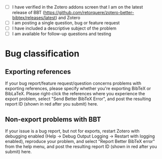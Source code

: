 - [ ] I have verified in the Zotero addons screen that I am on the latest release of BBT (https://github.com/retorquere/zotero-better-bibtex/releases/latest) and Zotero
- [ ] I am posting a single question, bug or feature request
- [ ] I have included a descriptive subject of the problem
- [ ] I am available for follow-up questions and testing

# Bug classification

## Exporting references

If your bug report/feature request/question concerns problems with exporting references, please specify whether you're exporting BibTeX or BibLaTeX. Please right-click the references where you experience the export problem, select "Send Better BibTeX Error", and post the resulting report ID (shown in red after you submit) here.

## Non-export problems with BBT

If your issue is a bug report, but not for exports, restart Zotero with debugging enabled (Help -> Debug Output Logging -> Restart with logging enabled), reproduce your problem, and select "Report Better BibTeX error" from the help menu, and post the resulting report ID (shown in red after you submit) here.

